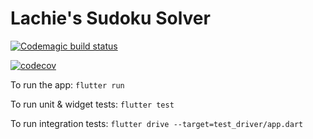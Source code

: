 # Lachie's Sudoku Solver

[![Codemagic build status](https://api.codemagic.io/apps/603b647b10cfd9539dc7e507/603baa07c9d4d753dd37e0ef/status_badge.svg)](https://codemagic.io/apps/603b647b10cfd9539dc7e507/603baa07c9d4d753dd37e0ef/latest_build)

[![codecov](https://codecov.io/gh/lachiejames/lachies_life_planner/branch/master/graph/badge.svg?token=0XIDBXN5IM)](https://codecov.io/gh/lachiejames/lachies_life_planner)

To run the app:
`flutter run`

To run unit & widget tests:
`flutter test`

To run integration tests:
`flutter drive --target=test_driver/app.dart`

